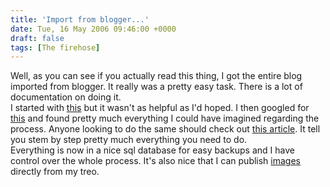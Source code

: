 ```yaml
---
title: 'Import from blogger...'
date: Tue, 16 May 2006 09:46:00 +0000
draft: false
tags: [The firehose]
---
```


Well, as you can see if you actually read this thing, I got the entire blog imported from blogger. It really was a pretty easy task. There is a lot of documentation on doing it.  
I started with [this](http://www.sixapart.com/movabletype/docs/3.2/g_contextsensitive_help/entry_import/start_title_html.html) but it wasn't as helpful as I'd hoped. I then googled for [this](http://www.google.com/search?q=import+blogger+Movable+Type&start=0&ie=utf-8&oe=utf-8&client=firefox-a&rls=org.mozilla:en-US:official) and found pretty much everything I could have imagined regarding the process. Anyone looking to do the same should check out [this article](http://weblogs.about.com/od/weblogsoftwareandhosts/a/bloggertoMT.htm). It tell you stem by step pretty much everything you need to do.  
Everything is now in a nice sql database for easy backups and I have control over the whole process. It's also nice that I can publish [images](http://nickburaglio.com/images) directly from my treo.